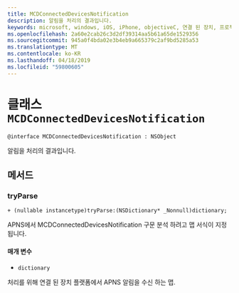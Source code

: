 ```yaml
---
title: MCDConnectedDevicesNotification
description: 알림을 처리의 결과입니다.
keywords: microsoft, windows, iOS, iPhone, objectiveC, 연결 된 장치, 프로젝트 로마
ms.openlocfilehash: 2a60e2cab26c3d2df39314aa5b61a65de1529356
ms.sourcegitcommit: 945a0f4bda02e3b4eb9a665379c2af9bd5285a53
ms.translationtype: MT
ms.contentlocale: ko-KR
ms.lasthandoff: 04/18/2019
ms.locfileid: "59800605"
---
```

# <a name="class-mcdconnecteddevicesnotification"></a>클래스 `MCDConnectedDevicesNotification` 

```
@interface MCDConnectedDevicesNotification : NSObject
```  
알림을 처리의 결과입니다.

## <a name="methods"></a>메서드

### <a name="tryparse"></a>tryParse

`+ (nullable instancetype)tryParse:(NSDictionary* _Nonnull)dictionary;`

APNS에서 MCDConnectedDevicesNotification 구문 분석 하려고 맵 서식이 지정 됩니다.

#### <a name="parameters"></a>매개 변수 
* `dictionary` 

처리를 위해 연결 된 장치 플랫폼에서 APNS 알림을 수신 하는 맵.
